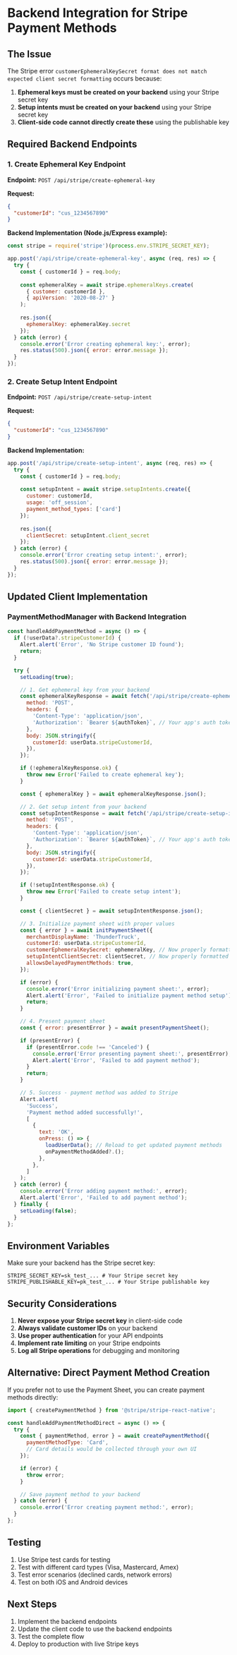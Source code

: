 # Backend Integration for Stripe Payment Methods

## The Issue
The Stripe error `customerEphemeralKeySecret format does not match expected client secret formatting` occurs because:

1. **Ephemeral keys must be created on your backend** using your Stripe secret key
2. **Setup intents must be created on your backend** using your Stripe secret key
3. **Client-side code cannot directly create these** using the publishable key

## Required Backend Endpoints

### 1. Create Ephemeral Key Endpoint

**Endpoint:** `POST /api/stripe/create-ephemeral-key`

**Request:**
```json
{
  "customerId": "cus_1234567890"
}
```

**Backend Implementation (Node.js/Express example):**
```javascript
const stripe = require('stripe')(process.env.STRIPE_SECRET_KEY);

app.post('/api/stripe/create-ephemeral-key', async (req, res) => {
  try {
    const { customerId } = req.body;
    
    const ephemeralKey = await stripe.ephemeralKeys.create(
      { customer: customerId },
      { apiVersion: '2020-08-27' }
    );
    
    res.json({
      ephemeralKey: ephemeralKey.secret
    });
  } catch (error) {
    console.error('Error creating ephemeral key:', error);
    res.status(500).json({ error: error.message });
  }
});
```

### 2. Create Setup Intent Endpoint

**Endpoint:** `POST /api/stripe/create-setup-intent`

**Request:**
```json
{
  "customerId": "cus_1234567890"
}
```

**Backend Implementation:**
```javascript
app.post('/api/stripe/create-setup-intent', async (req, res) => {
  try {
    const { customerId } = req.body;
    
    const setupIntent = await stripe.setupIntents.create({
      customer: customerId,
      usage: 'off_session',
      payment_method_types: ['card']
    });
    
    res.json({
      clientSecret: setupIntent.client_secret
    });
  } catch (error) {
    console.error('Error creating setup intent:', error);
    res.status(500).json({ error: error.message });
  }
});
```

## Updated Client Implementation

### PaymentMethodManager with Backend Integration

```javascript
const handleAddPaymentMethod = async () => {
  if (!userData?.stripeCustomerId) {
    Alert.alert('Error', 'No Stripe customer ID found');
    return;
  }

  try {
    setLoading(true);

    // 1. Get ephemeral key from your backend
    const ephemeralKeyResponse = await fetch('/api/stripe/create-ephemeral-key', {
      method: 'POST',
      headers: {
        'Content-Type': 'application/json',
        'Authorization': `Bearer ${authToken}`, // Your app's auth token
      },
      body: JSON.stringify({
        customerId: userData.stripeCustomerId,
      }),
    });

    if (!ephemeralKeyResponse.ok) {
      throw new Error('Failed to create ephemeral key');
    }

    const { ephemeralKey } = await ephemeralKeyResponse.json();

    // 2. Get setup intent from your backend
    const setupIntentResponse = await fetch('/api/stripe/create-setup-intent', {
      method: 'POST',
      headers: {
        'Content-Type': 'application/json',
        'Authorization': `Bearer ${authToken}`, // Your app's auth token
      },
      body: JSON.stringify({
        customerId: userData.stripeCustomerId,
      }),
    });

    if (!setupIntentResponse.ok) {
      throw new Error('Failed to create setup intent');
    }

    const { clientSecret } = await setupIntentResponse.json();

    // 3. Initialize payment sheet with proper values
    const { error } = await initPaymentSheet({
      merchantDisplayName: 'ThunderTruck',
      customerId: userData.stripeCustomerId,
      customerEphemeralKeySecret: ephemeralKey, // Now properly formatted
      setupIntentClientSecret: clientSecret, // Now properly formatted
      allowsDelayedPaymentMethods: true,
    });

    if (error) {
      console.error('Error initializing payment sheet:', error);
      Alert.alert('Error', 'Failed to initialize payment method setup');
      return;
    }

    // 4. Present payment sheet
    const { error: presentError } = await presentPaymentSheet();

    if (presentError) {
      if (presentError.code !== 'Canceled') {
        console.error('Error presenting payment sheet:', presentError);
        Alert.alert('Error', 'Failed to add payment method');
      }
      return;
    }

    // 5. Success - payment method was added to Stripe
    Alert.alert(
      'Success',
      'Payment method added successfully!',
      [
        {
          text: 'OK',
          onPress: () => {
            loadUserData(); // Reload to get updated payment methods
            onPaymentMethodAdded?.();
          },
        },
      ]
    );
  } catch (error) {
    console.error('Error adding payment method:', error);
    Alert.alert('Error', 'Failed to add payment method');
  } finally {
    setLoading(false);
  }
};
```

## Environment Variables

Make sure your backend has the Stripe secret key:

```env
STRIPE_SECRET_KEY=sk_test_... # Your Stripe secret key
STRIPE_PUBLISHABLE_KEY=pk_test_... # Your Stripe publishable key
```

## Security Considerations

1. **Never expose your Stripe secret key** in client-side code
2. **Always validate customer IDs** on your backend
3. **Use proper authentication** for your API endpoints
4. **Implement rate limiting** on your Stripe endpoints
5. **Log all Stripe operations** for debugging and monitoring

## Alternative: Direct Payment Method Creation

If you prefer not to use the Payment Sheet, you can create payment methods directly:

```javascript
import { createPaymentMethod } from '@stripe/stripe-react-native';

const handleAddPaymentMethodDirect = async () => {
  try {
    const { paymentMethod, error } = await createPaymentMethod({
      paymentMethodType: 'Card',
      // Card details would be collected through your own UI
    });

    if (error) {
      throw error;
    }

    // Save payment method to your backend
  } catch (error) {
    console.error('Error creating payment method:', error);
  }
};
```

## Testing

1. Use Stripe test cards for testing
2. Test with different card types (Visa, Mastercard, Amex)
3. Test error scenarios (declined cards, network errors)
4. Test on both iOS and Android devices

## Next Steps

1. Implement the backend endpoints
2. Update the client code to use the backend endpoints
3. Test the complete flow
4. Deploy to production with live Stripe keys
